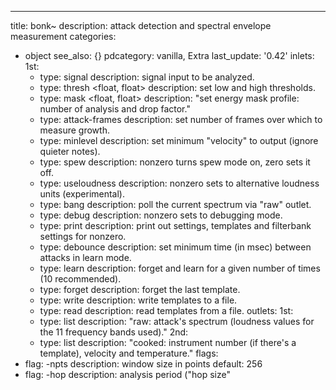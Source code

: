 ---
title: bonk~
description: attack detection and spectral envelope measurement
categories:
- object
see_also: {}
pdcategory: vanilla,  Extra
last_update: '0.42'
inlets:
  1st:
  - type: signal
    description: signal input to be analyzed.
  - type: thresh <float, float>
    description:  set low and high thresholds.
  - type: mask <float, float>
    description: "set energy mask profile: number of analysis and drop factor."
  - type: attack-frames <float>
    description: set number of frames over which to measure growth.
  - type: minlevel <float>
    description: set minimum "velocity" to output (ignore quieter notes).
  - type: spew <float>
    description: nonzero turns spew mode on, zero sets it off.
  - type: useloudness <float>
    description: nonzero sets to alternative loudness units (experimental).
  - type: bang
    description: poll the current spectrum via "raw" outlet.
  - type: debug <float>
    description: nonzero sets to debugging mode.
  - type: print <float>
    description: print out settings, templates and filterbank settings for nonzero.
  - type: debounce <float>
    description: set minimum time (in msec) between attacks in learn mode.
  - type: learn <float>
    description: forget and learn for a given number of times (10 recommended).
  - type: forget
    description: forget the last template.
  - type: write <symbol>
    description: write templates to a file.
  - type: read <symbol>
    description: read templates from a file.
outlets:
  1st:
  - type: list
    description: "raw: attack's spectrum (loudness values for the 11 frequency bands used)."
  2nd:
  - type: list
    description: "cooked: instrument number (if there's a template), velocity and temperature."
flags:	
- flag: -npts
  description: window size in points 
  default: 256
- flag: -hop
  description: analysis period ("hop size"
